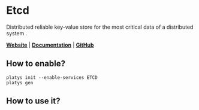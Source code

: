 # Etcd

Distributed reliable key-value store for the most critical data of a distributed system . 

**[Website](https://etcd.io/)** | **[Documentation](https://etcd.io/docs)** | **[GitHub](https://github.com/etcd-io/etcd)**

## How to enable?

```
platys init --enable-services ETCD
platys gen
```

## How to use it?


